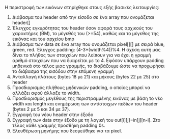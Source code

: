 Η περιστροφή των εικόνων στηρίχθηκε στους εξής βασικές λειτουργίες:
1. Διάβασμα του header από την είσοδο σε ένα array που ονομάζεται header[]
2. Έλεγχος εγκυρότητας του header όσον αφορά τους αρχικούς του χαρακτήρες (BM), το μέγεθός του (>=54), καθώς και το μέγεθος της εικόνας και του αρχείου bmp
3. Διάβασμα των data σε ένα array που ονομάζεται pixel[][] με σειρά blue, green, red. Έλεγχος padding: (4-3*(width%4))%4. Η σχέση αυτή μας δίνει το πλήθος των στοιχείων που λείπουν για να έχει η γραμμή αριθμό στοιχείων που να διαιρείται με το 4. Εφόσον υπάρχουν padding μηδενικά στο τέλος μιας γραμμής, τα διαβάζουμε ώστε να προχωρήσει το διάβασμα της εισόδου στην επόμενη γραμμή
4. Ανταλλαγή πλάτους (bytes 18 με 21) και μήκους (bytes 22 με 25) στο header
5. Προσδιορισμός πλήθους μηδενικών padding, ο οποίος μπορεί να αλλάζει αφού άλλαξε το width.
6. Προσδιορισμός μεγέθους της περιστραμμένης εικόνας με βάση το νέο width και length και ενημέρωση των αντίστοιχων πεδίων του header (bytes 2 με 5 και 34 με 37).
7. Εγγραφή του νέου header στην έξοδο
8. Εγγραφή των data στην έξοδο με τη λογική του out[i][j]=in[j][n-i]. Στο τέλος κάθε γραμμής προσθήκη padding 0s.
9. Ελευθέρωση μηνήμης που δεσμεύθηκε για τα pixel.
